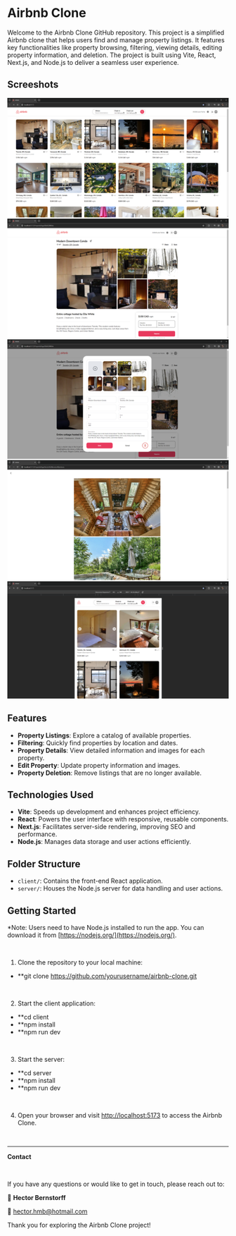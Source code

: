 # Airbnb Clone

Welcome to the Airbnb Clone GitHub repository. This project is a simplified Airbnb clone that helps users find and manage property listings. It features key functionalities like property browsing, filtering, viewing details, editing property information, and deletion. The project is built using Vite, React, Next.js, and Node.js to deliver a seamless user experience.

## Screeshots
![Home](screenshots/Home.png)
![PropertyDetails](screenshots/PropertyDetails.png)
![EditProperty](screenshots/EditProperty.png)
![PropertyPictures](screenshots/PropertyPictures.png)
![Responsive](screenshots/Responsive.png)

## Features

- **Property Listings**: Explore a catalog of available properties.
- **Filtering**: Quickly find properties by location and dates.
- **Property Details**: View detailed information and images for each property.
- **Edit Property**: Update property information and images.
- **Property Deletion**: Remove listings that are no longer available.

## Technologies Used

- **Vite**: Speeds up development and enhances project efficiency.
- **React**: Powers the user interface with responsive, reusable components.
- **Next.js**: Facilitates server-side rendering, improving SEO and performance.
- **Node.js**: Manages data storage and user actions efficiently.

## Folder Structure

- `client/`: Contains the front-end React application.
- `server/`: Houses the Node.js server for data handling and user actions.

## Getting Started

*Note: Users need to have Node.js installed to run the app. You can download it from [https://nodejs.org/](https://nodejs.org/).

<br />

1. Clone the repository to your local machine:
- **git clone https://github.com/yourusername/airbnb-clone.git
  
<br />

2. Start the client application:
- **cd client
- **npm install
- **npm run dev

<br />

3. Start the server:
- **cd server
- **npm install
- **npm run dev
  
<br />

4. Open your browser and visit [http://localhost:5173](http://localhost:5173) to access the Airbnb Clone.

<br />

---

**Contact**

<br />

If you have any questions or would like to get in touch, please reach out to:

👤 **Hector Bernstorff**


📧 [hector.hmb@hotmail.com](mailto:hector.hmb@hotmail.com)


Thank you for exploring the Airbnb Clone project!
